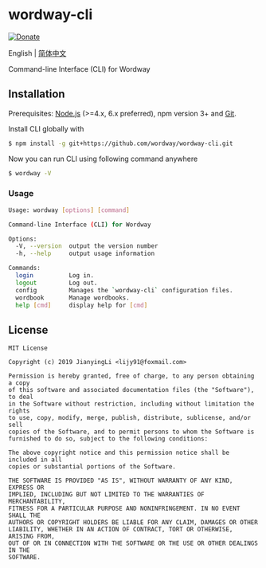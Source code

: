 # wordway-cli

[![Donate](https://img.shields.io/badge/Donate-PayPal-green.svg)](https://www.paypal.com/cgi-bin/webscr?cmd=_donations&business=lijy91%40live.com&currency_code=USD&source=url)

English | [简体中文](./README.zh_CN.md)

Command-line Interface (CLI) for Wordway

## Installation

Prerequisites: [Node.js](https://nodejs.org/en/) (>=4.x, 6.x preferred), npm version 3+ and [Git](https://git-scm.com/).

Install CLI globally with

```bash
$ npm install -g git+https://github.com/wordway/wordway-cli.git
```

Now you can run CLI using following command anywhere

```bash
$ wordway -V
```

### Usage

```bash
Usage: wordway [options] [command]

Command-line Interface (CLI) for Wordway

Options:
  -V, --version  output the version number
  -h, --help     output usage information

Commands:
  login          Log in.
  logout         Log out.
  config         Manages the `wordway-cli` configuration files.
  wordbook       Manage wordbooks.
  help [cmd]     display help for [cmd]
```

## License

```
MIT License

Copyright (c) 2019 JianyingLi <lijy91@foxmail.com>

Permission is hereby granted, free of charge, to any person obtaining a copy
of this software and associated documentation files (the "Software"), to deal
in the Software without restriction, including without limitation the rights
to use, copy, modify, merge, publish, distribute, sublicense, and/or sell
copies of the Software, and to permit persons to whom the Software is
furnished to do so, subject to the following conditions:

The above copyright notice and this permission notice shall be included in all
copies or substantial portions of the Software.

THE SOFTWARE IS PROVIDED "AS IS", WITHOUT WARRANTY OF ANY KIND, EXPRESS OR
IMPLIED, INCLUDING BUT NOT LIMITED TO THE WARRANTIES OF MERCHANTABILITY,
FITNESS FOR A PARTICULAR PURPOSE AND NONINFRINGEMENT. IN NO EVENT SHALL THE
AUTHORS OR COPYRIGHT HOLDERS BE LIABLE FOR ANY CLAIM, DAMAGES OR OTHER
LIABILITY, WHETHER IN AN ACTION OF CONTRACT, TORT OR OTHERWISE, ARISING FROM,
OUT OF OR IN CONNECTION WITH THE SOFTWARE OR THE USE OR OTHER DEALINGS IN THE
SOFTWARE.
```
